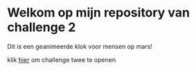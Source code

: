 # Welkom op mijn repository van challenge 2

Dit is een geanimeerde klok voor mensen op mars!

klik [hier](https://thijsfenne.github.io/Challenge-2-Thijs-Fenne/index.html) om challenge twee te openen
